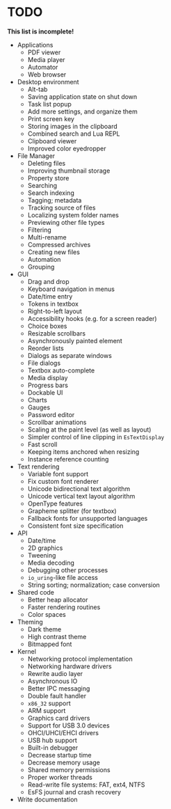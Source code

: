 # TODO

**This list is incomplete!**

- Applications
	- PDF viewer
	- Media player
	- Automator
	- Web browser
- Desktop environment
	- Alt-tab
	- Saving application state on shut down
	- Task list popup
	- Add more settings, and organize them
	- Print screen key
	- Storing images in the clipboard
	- Combined search and Lua REPL
	- Clipboard viewer
	- Improved color eyedropper
- File Manager
	- Deleting files
	- Improving thumbnail storage
	- Property store
	- Searching
	- Search indexing
	- Tagging; metadata
	- Tracking source of files
	- Localizing system folder names
	- Previewing other file types
	- Filtering
	- Multi-rename
	- Compressed archives
	- Creating new files
	- Automation
	- Grouping
- GUI
	- Drag and drop
	- Keyboard navigation in menus
	- Date/time entry
	- Tokens in textbox
	- Right-to-left layout
	- Accessibility hooks (e.g. for a screen reader)
	- Choice boxes
	- Resizable scrollbars
	- Asynchronously painted element
	- Reorder lists
	- Dialogs as separate windows
	- File dialogs
	- Textbox auto-complete
	- Media display
	- Progress bars
	- Dockable UI
	- Charts
	- Gauges
	- Password editor
	- Scrollbar animations
	- Scaling at the paint level (as well as layout)
	- Simpler control of line clipping in `EsTextDisplay`
	- Fast scroll
	- Keeping items anchored when resizing 
	- Instance reference counting
- Text rendering
	- Variable font support
	- Fix custom font renderer
	- Unicode bidirectional text algorithm
	- Unicode vertical text layout algorithm
	- OpenType features
	- Grapheme splitter (for textbox)
	- Fallback fonts for unsupported languages
	- Consistent font size specification
- API
	- Date/time
	- 2D graphics
	- Tweening
	- Media decoding
	- Debugging other processes
	- `io_uring`-like file access
	- String sorting; normalization; case conversion
- Shared code
	- Better heap allocator
	- Faster rendering routines
	- Color spaces
- Theming
	- Dark theme
	- High contrast theme
	- Bitmapped font
- Kernel
	- Networking protocol implementation
	- Networking hardware drivers
	- Rewrite audio layer
	- Asynchronous IO
	- Better IPC messaging
	- Double fault handler
	- `x86_32` support
	- ARM support
	- Graphics card drivers
	- Support for USB 3.0 devices
	- OHCI/UHCI/EHCI drivers
	- USB hub support
	- Built-in debugger
	- Decrease startup time
	- Decrease memory usage
	- Shared memory permissions
	- Proper worker threads
	- Read-write file systems: FAT, ext4, NTFS
	- EsFS journal and crash recovery
- Write documentation
